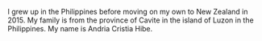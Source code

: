 I grew up in the Philippines before moving on my own to New Zealand in 2015. My family is from the province of Cavite in the island of Luzon in the Philippines. My name is Andria Cristia Hibe.